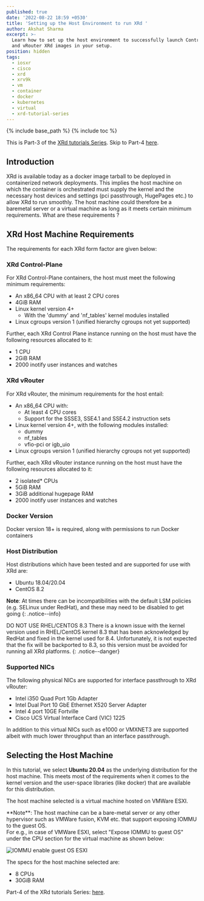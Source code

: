 ```yaml
---
published: true
date: '2022-08-22 18:59 +0530'
title: 'Setting up the Host Environment to run XRd '
author: Akshat Sharma
excerpt: >-
  Learn how to set up the host environment to successfully launch Control-Plane
  and vRouter XRd images in your setup.
position: hidden
tags:
  - iosxr
  - cisco
  - xrd
  - xrv9k
  - vm
  - container
  - docker
  - kubernetes
  - virtual
  - xrd-tutorial-series
---
```


{% include base_path %}
{% include toc %}

This is Part-3 of the [XRd tutorials Series]({{base_path}}/tags/#xrd-tutorial-series). Skip to Part-4 [here]({{base_path}}/tutorials/2022-08-23-xrd-with-docker-control-plane-and-vrouter). 


## Introduction

XRd is available today as a docker image tarball to be deployed in containerized network deployments. This implies the host machine on which the container is orchestrated must supply the kernel and the necessary host devices and settings (pci passthrough, HugePages etc.) to allow XRd to run smoothly. The host machine could therefore be a baremetal server or a virtual machine as long as it meets certain minimum requirements. What are these requirements ?


## XRd Host Machine Requirements

The requirements for each XRd form factor are given below:

### XRd Control-Plane 

For XRd Control-Plane containers, the host must meet the following minimum requirements:

* An x86_64 CPU with at least 2 CPU cores
* 4GiB RAM
* Linux kernel version 4+
  * With the 'dummy' and 'nf_tables' kernel modules installed
* Linux cgroups version 1 (unified hierarchy cgroups not yet supported)

Further, each XRd Control Plane instance running on the host must have the following resources allocated to it:

* 1 CPU
* 2GiB RAM
* 2000 inotify user instances and watches


### XRd vRouter

For XRd vRouter, the minimum requirements for the host entail:

* An x86_64 CPU with:
  * At least 4 CPU cores
  * Support for the SSSE3, SSE4.1 and SSE4.2 instruction sets
* Linux kernel version 4+, with the following modules installed:
  * dummy
  * nf_tables
  * vfio-pci or igb_uio
* Linux cgroups version 1 (unified hierarchy cgroups not yet supported)

Further, each XRd vRouter instance running on the host must have the following resources allocated to it:

* 2 isolated* CPUs
* 5GiB RAM
* 3GiB additional hugepage RAM
* 2000 inotify user instances and watches



### Docker Version

Docker version 18+ is required, along with permissions to run Docker containers


### Host Distribution

Host distributions which have been tested and are supported for use with XRd are:

* Ubuntu 18.04/20.04
* CentOS 8.2

**Note**: At times there can be incompatibilities with the default LSM policies (e.g. SELinux under RedHat), and these may need to be disabled to get going
{: .notice--info}

DO NOT USE RHEL/CENTOS 8.3
There is a known issue with the kernel version used in RHEL/CentOS kernel 8.3 that has been acknowledged by RedHat and fixed in the kernel used for 8.4. Unfortunately, it is not expected that the fix will be backported to 8.3, so this version must be avoided for running all XRd platforms.
{: .notice--danger}


### Supported NICs

The following physical NICs are supported for interface passthrough to XRd vRouter:

* Intel i350 Quad Port 1Gb Adapter
* Intel Dual Port 10 GbE Ethernet X520 Server Adapter
* Intel 4 port 10GE Fortville
* Cisco UCS Virtual Interface Card (VIC) 1225

In addition to this virtual NICs such as e1000 or VMXNET3 are supported albeit with much lower throughput than an interface passthrough.



## Selecting the Host Machine

In this tutorial, we select **Ubuntu 20.04** as the underlying distribution for the host machine.
This meets most of the requirements when it comes to the kernel version and the user-space libraries (like docker) that are available for this distribution.

The host machine selected is a virtual machine hosted on VMWare ESXI. 

<p class="notice--info">
**Note**: The host machine can be a bare-metal server or any other hypervisor such as VMWare fusion, KVM etc. that support exposing IOMMU to the guest OS.  
<br/>
For e.g., in case of VMWare ESXI, select "Expose IOMMU to guest OS" under the CPU section for the virtual machine as shown below:
<p class="notice--primary"> 
<img src="{{base_path}}/images/iommu_enable_esxi.png" alt="IOMMU enable guest OS ESXI"></p>
</p>

The specs for the host machine selected are:
* 8 CPUs
* 30GiB RAM














Part-4 of the XRd tutorials Series: [here]({{base_path}}/2022-08-23-xrd-with-docker-control-plane-and-vrouter).
